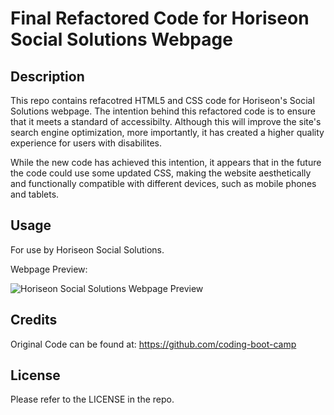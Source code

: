 # Final Refactored Code for Horiseon Social Solutions Webpage

## Description

This repo contains refacotred HTML5 and CSS code for Horiseon's Social Solutions webpage. The intention behind this refactored code is to ensure that it meets a standard of accessibilty. Although this will improve the site's search engine optimization, more importantly, it has created a higher quality experience for users with disabilites.

While the new code has achieved this intention, it appears that in the future the code could use some updated CSS, making the website aesthetically and functionally compatible with different devices, such as mobile phones and tablets.

## Usage

For use by Horiseon Social Solutions.

Webpage Preview:

![Horiseon Social Solutions Webpage Preview](/Develop/assets/images/HoriseonSEOWebpage.png)

## Credits

Original Code can be found at: https://github.com/coding-boot-camp

## License

Please refer to the LICENSE in the repo.
